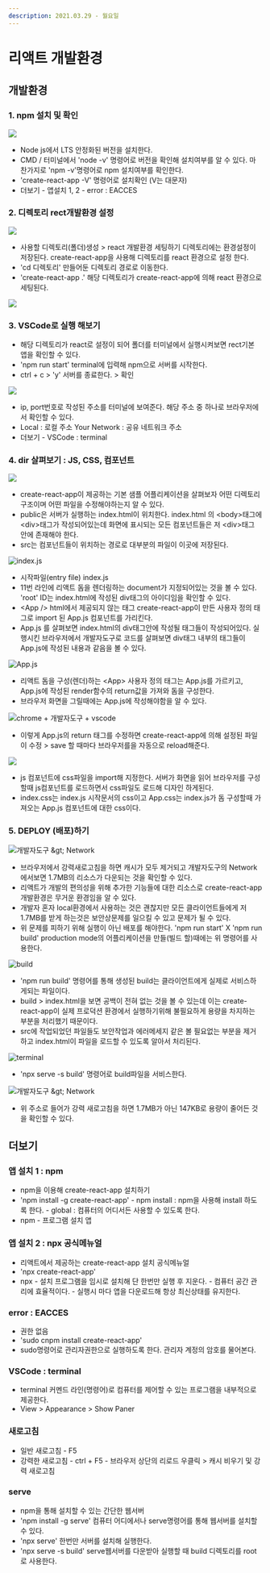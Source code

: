 ```yaml
---
description: 2021.03.29 - 월요일
---
```


# 리액트 개발환경

## 개발환경

### 1. npm 설치 및 확인

![](../../../.gitbook/assets/1%20%28133%29.png)

* Node js에서 LTS 안정화된 버전을 설치한다.
* CMD / 터미널에서 'node -v' 명령어로 버전을 확인해 설치여부를 알 수 있다. 마찬가지로 'npm -v'명령어로 npm 설치여부를 확인한다.
* 'create-react-app -V' 명령어로 설치확인 \(V는 대문자\)
* 더보기 - 앱설치 1, 2 - error : EACCES

### 2. 디렉토리 rect개발환경 설정

![](../../../.gitbook/assets/2%20%28108%29.png)

* 사용할 디렉토리\(폴더\)생성 &gt; react 개발환경 세팅하기 디렉토리에는 환경설정이 저장된다. create-react-app을 사용해 디렉토리를  react 환경으로 설정 한다.
* 'cd 디렉토리' 만들어둔 디렉토리 경로로 이동한다.
* 'create-react-app .' 해당 디렉토리가 create-react-app에 의해 react 환경으로 세팅된다.

![](../../../.gitbook/assets/3%20%2882%29.png)

### 3. VSCode로 실행 해보기

* 해당 디렉토리가 react로 설정이 되어 폴더를 터미널에서 실행시켜보면  rect기본 앱을 확인할 수 있다.
* 'npm run start' terminal에 입력해 npm으로 서버를 시작한다.
* ctrl + c &gt; 'y' 서버를 종료한다. &gt; 확인

![](../../../.gitbook/assets/2%20%28109%29.png)

* ip, port번호로 작성된 주소를 터미널에 보여준다. 해당 주소 중 하나로 브라우저에서 확인할 수 있다.
* Local : 로컬 주소 Your Network : 공유 네트워크 주소
* 더보기 - VSCode : terminal

### 4. dir 살펴보기 : JS, CSS, 컴포넌트

![](../../../.gitbook/assets/1%20%28136%29.png)

* create-react-app이 제공하는 기본 샘플 어플리케이션을 살펴보자 어떤 디렉토리 구조이며 어떤 파일을 수정해야하는지 알 수 있다.
* public은 서버가 실행하는 index.html이 위치한다. index.html 의 &lt;body&gt;태그에 &lt;div&gt;태그가 작성되어있는데 화면에 표시되는 모든 컴포넌트들은 저 &lt;div&gt;태그 안에 존재해야 한다.
* src는 컴포넌트들이 위치하는 경로로 대부분의 파일이 이곳에 저장된다.

![index.js](../../../.gitbook/assets/3%20%2883%29.png)

* 시작파일\(entry file\) index.js
* 11번 라인에 리액트 돔을 렌더링하는 document가 지정되어있는 것을 볼 수 있다. 'root' ID는 index.html에 작성된 div태그의 아이디임을 확인할 수 있다.
* &lt;App /&gt; html에서 제공되지 않는 태그 create-react-app이 만든 사용자 정의 태그로 import 된 App.js 컴포넌트를 가리킨다.
* App.js 를 살펴보면 index.html의 div태그안에 작성될 태그들이 작성되어있다. 실행시킨 브라우저에서 개발자도구로 코드를 살펴보면 div태그 내부의 태그들이 App.js에 작성된 내용과 같음을 볼 수 있다.

![App.js](../../../.gitbook/assets/2%20%28106%29.png)

* 리액트 돔을 구성\(렌더\)하는 &lt;App&gt; 사용자 정의 태그는 App.js를 가르키고, App.js에 작성된 render함수의 return값을 가져와 돔을 구성한다.
* 브라우저 화면을 그릴때에는  App.js에 작성해야함을 알 수 있다.

![chrome + &#xAC1C;&#xBC1C;&#xC790;&#xB3C4;&#xAD6C; + vscode](../../../.gitbook/assets/1%20%28132%29.png)

* 이렇게 App.js의 return 태그를 수정하면 create-react-app에 의해 설정된 파일이 수정 &gt; save 할 때마다 브라우저를을 자동으로 reload해준다.

![](../../../.gitbook/assets/1%20%28135%29.png)

* js 컴포넌트에 css파일을 import해 지정한다. 서버가 화면을 읽어 브라우저를 구성할때 js컴포넌트를 로드하면서 css파일도 로드해 디자인 하게된다.
* index.css는 index.js 시작문서의 css이고 App.css는 index.js가 돔 구성할때 가져오는 App.js 컴포넌트에 대한 css이다.

### 5. DEPLOY \(배포\)하기

![&#xAC1C;&#xBC1C;&#xC790;&#xB3C4;&#xAD6C; &amp;gt; Network](../../../.gitbook/assets/2%20%28107%29.png)

* 브라우저에서 강력새로고침을 하면 캐시가 모두 제거되‌고 개발자도구의 Network에서보면 1.7MB의 리소스가 다운되는 것을 확인할 수 있다.
* 리액트가 개발의 편의성을 위해 추가한 기능들에 대한 리소스로 create-react-app 개발환경은 무거운 환경임을 알 수 있다.
* 개발자 혼자 local환경에서 사용하는 것은 괜찮지만 모든 클라이언트들에게 저 1.7MB를 받게 하는것은 보안상문제를 일으킬 수 있고 문제가 될 수 있다.
* 위 문제를 피하기 위해 실행이 아닌 배포를 해야한다. 'npm run start' X 'npm run build' production mode의 어플리케이션을 만들\(빌드 할\)때에는 위 명령어를 사용한다.

![build](../../../.gitbook/assets/1%20%28137%29.png)

* 'npm run build' 명령어를 통해 생성된 build는 클라이언트에게 실제로 서비스하게되는 파일이다.
* build &gt; index.html을 보면 공백이 전혀 없는 것을 볼 수 있는데 이는 create-react-app이 실제 프로덕션 환경에서 실행하기위해 불필요하게 용량을 차지하는 부분을 처리했기 때문이다. 
* src에 작업되었던 파일들도 보안작업과 에러메세지 같은 볼 필요없는 부분을 제거하고 index.html이 파일을 로드할 수 있도록 알아서 처리된다.

![terminal](../../../.gitbook/assets/1%20%28134%29.png)

* 'npx serve -s build' 명령어로 build파일을 서비스한다.

![&#xAC1C;&#xBC1C;&#xC790;&#xB3C4;&#xAD6C; &amp;gt; Network](../../../.gitbook/assets/2%20%28110%29.png)

* 위 주소로 들어가 강력 새로고침을 하면 1.7MB가 아닌 147KB로 용량이 줄어든 것을 확인할 수 있다.

## 더보기

### 앱 설치 1 : npm

* npm을 이용해 create-react-app 설치하기
* 'npm install -g create-react-app' - npm install : npm을 사용해 install 하도록 한다. - global : 컴퓨터의 어디서든 사용할 수 있도록 한다.
* npm - 프로그램 설치 앱

### 앱 설치 2 : npx 공식메뉴얼

* 리액트에서 제공하는 create-react-app 설치 공식메뉴얼
* 'npx create-react-app'
* npx  - 설치 프로그램을 임시로 설치해 단 한번만 실행 후 지운다. - 컴퓨터 공간 관리에 효율적이다. - 실행시 마다 앱을 다운로드해 항상 최신상태를 유지한다.

### error : EACCES

* 권한 없음
* 'sudo cnpm install create-react-app'
* sudo명령어로 관리자권한으로 실행하도록 한다. 관리자 계정의 암호를 물어본다.

### VSCode : terminal

* terminal 커멘드 라인\(명령어\)로 컴퓨터를 제어할 수 있는 프로그램을 내부적으로 제공한다.
* View &gt; Appearance &gt; Show Paner

### 새로고침

* 일반 새로고침 - F5
* 강력한 새로고침 - ctrl + F5 - 브라우저 상단의 리로드 우클릭 &gt; 캐시 비우기 및 강력 새로고침

### serve

* npm을 통해 설치할 수 있는 간단한 웹서버
* 'npm install -g serve' 컴퓨터 어디에서나 serve명령어를 통해 웹서버를 설치할 수 있다.
* 'npx serve' 한번만 서버를 설치해 실행한다.
* 'npx serve -s build' serve웹서버를 다운받아 실행할 때 build 디렉토리를 root로 사용한다. 

